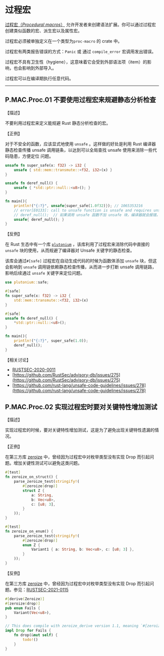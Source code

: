# 过程宏

[过程宏（*Procedural macros*）](https://doc.rust-lang.org/reference/procedural-macros.html) 允许开发者来创建语法扩展。你可以通过过程宏创建类似函数的宏、派生宏以及属性宏。

过程宏必须被单独定义在一个类型为`proc-macro` 的 crate 中。

过程宏有两类报告错误的方式：`Panic` 或 通过 `compile_error`  宏调用发出错误。

过程宏不具有卫生性（hygiene），这意味着它会受到外部语法项（item）的影响，也会影响到外部导入。

过程宏可以在编译期执行任意代码。

---

## P.MAC.Proc.01  不要使用过程宏来规避静态分析检查

【描述】

不要利用过程宏来定义能规避 Rust 静态分析检查的宏。

【正例】

对于不安全的函数，应该显式地使用 `unsafe` 。这样做的好处是利用 Rust 编译器静态检查传播 unsafe 调用链条，以达到可以全局查找 unsafe 使用来消除一些代码隐患，方便定位 问题。

```rust
unsafe fn super_safe(x: f32) -> i32 {
    unsafe { std::mem::transmute::<f32, i32>(x) }
}

unsafe fn deref_null() {
    unsafe { *std::ptr::null::<u8>(); }
}

fn main(){
    println!("{:?}", unsafe{super_safe(1.0f32)}); // 1065353216
    // error[E0133]: call to unsafe function is unsafe and requires unsafe function or block
    // deref_null();  // 如果调用 unsafe 函数不加 unsafe 块，编译器就会报错。
    unsafe{ deref_null(); }
}
```

【反例】

在 Rust 生态中有一个库 [`plutonium`](https://github.com/mxxo/plutonium) ，该库利用了过程宏来消除代码中直接的  `unsafe`  块的使用，从而规避了编译器对 Unsafe 关键字的静态检查。

该库会通过`#[safe]` 过程宏在自动生成代码的时候为函数体添加   `unsafe` 块，但这会影响到 `unsafe` 调用链依赖静态检查传播，从而进一步打断 unsafe 调用链路，影响后续通过 `unsafe` 关键字来定位问题。

   ```rust
   use plutonium::safe;
   
   #[safe]
   fn super_safe(x: f32) -> i32 {
       std::mem::transmute::<f32, i32>(x)
   }
   
   #[safe]
   unsafe fn deref_null() {
       *std::ptr::null::<u8>();
   }
   
   fn main(){
       println!("{:?}", super_safe(1.0));
       deref_null();
   }
   ```



【相关讨论】

- [RUSTSEC-2020-0011](https://rustsec.org/advisories/RUSTSEC-2020-0011.html)
- [https://github.com/RustSec/advisory-db/issues/275](https://github.com/RustSec/advisory-db/issues/275)
- [https://github.com/rust-lang/unsafe-code-guidelines/issues/278](https://github.com/rust-lang/unsafe-code-guidelines/issues/278)

## P.MAC.Proc.02  实现过程宏时要对关键特性增加测试

【描述】

实现过程宏的时候，要对关键特性增加测试，这是为了避免出现关键特性遗漏的情况。 

【正例】

在第三方库 [zeroize](https://github.com/iqlusioninc/crates/tree/main/zeroize) 中，曾经因为过程宏中对枚举类型没有实现 Drop 而引起问题。增加关键性测试可以避免这类问题。

```rust
#[test]
fn zeroize_on_struct() {
    parse_zeroize_test(stringify!(
        #[zeroize(drop)]
        struct Z {
            a: String,
            b: Vec<u8>,
            c: [u8; 3],
        }
    ));
}

#[test]
fn zeroize_on_enum() {
    parse_zeroize_test(stringify!(
        #[zeroize(drop)]
        enum Z {
            Variant1 { a: String, b: Vec<u8>, c: [u8; 3] },
        }
    ));
}
```

【反例】

在第三方库 [zeroize](https://github.com/iqlusioninc/crates/tree/main/zeroize) 中，曾经因为过程宏中对枚举类型没有实现 Drop 而引起问题。参见：[RUSTSEC-2021-0115](https://rustsec.org/advisories/RUSTSEC-2021-0115.html)

```rust
#[derive(Zeroize)]
#[zeroize(drop)]
pub enum Fails {
    Variant(Vec<u8>),
}

// This does compile with zeroize_derive version 1.1, meaning `#[zeroize(drop)]` didn't implement `Drop`.
impl Drop for Fails {
    fn drop(&mut self) {
        todo!()
    }
}
```

